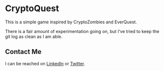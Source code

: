 # CryptoQuest

This is a simple game inspired by CryptoZombies and EverQuest.

There is a fair amount of experimentation going on, but I've tried to keep the git log as clean as I am able.

## Contact Me

I can be reached on [LinkedIn](https://www.linkedin.com/in/patrickodacre/) or [Twitter](https://twitter.com/patrickodacre).
